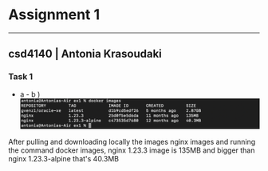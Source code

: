 # Assignment 1
---------------------
## csd4140 | Antonia Krasoudaki


### Task 1

* a - b )
![1](task1/a-b.png)

After pulling and downloading locally the images nginx images and running the command docker images, nginx 1.23.3 image is 135MB and bigger than nginx 1.23.3-alpine that's 40.3MB


